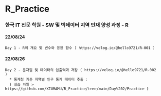 # R_Practice
### 한국 IT 전문 학원 - SW 및 빅데이터 지역 인재 양성 과정 - R
####
#### 22/08/24  
    Day 1 - R의 개요 및 변수와 응용 함수 ( https://velog.io/@hello9721/R-001 ) 
#### 22/08/26  
    Day 2 - 문자열 및 데이터의 입출력과 저장 ( https://velog.io/@hello9721/R-002 )
      * 통계청 기준 지역별 인구 통계 데이터 추출 :  
      ( 실습 파일 > https://github.com/XIUMAMU/R_Practice/tree/main/Day%202/Practice )
